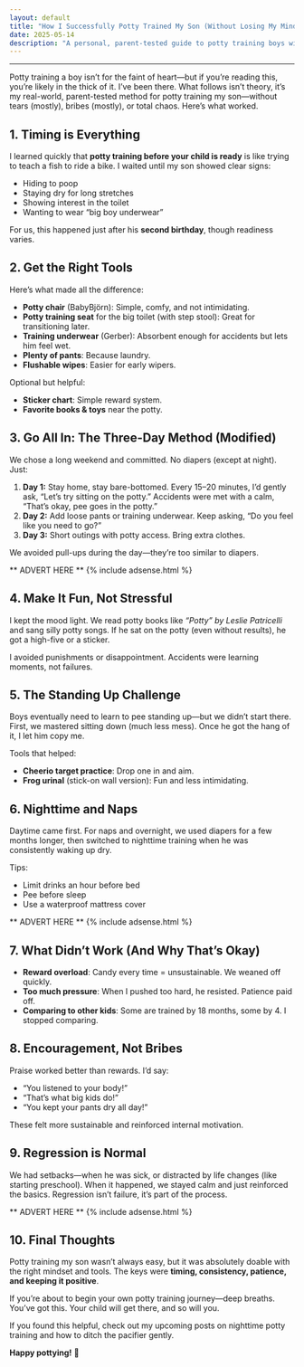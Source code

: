 ```yaml
---
layout: default
title: "How I Successfully Potty Trained My Son (Without Losing My Mind)"
date: 2025-05-14
description: "A personal, parent-tested guide to potty training boys with practical tips, tools, and tactics that actually work."
---
```


<!-- {% for post in site.posts %}
- [{{ post.title }}]({{ post.url }}) ({{ post.date | date: "%b %-d, %Y" }})
{% endfor %} -->

---------------------------------------------------------------------------------------------------------------------------------

Potty training a boy isn’t for the faint of heart—but if you’re reading this, you’re likely in the thick of it. I’ve been there. What follows isn’t theory, it’s my real-world, parent-tested method for potty training my son—without tears (mostly), bribes (mostly), or total chaos. Here’s what worked.

## 1. Timing is Everything

I learned quickly that **potty training before your child is ready** is like trying to teach a fish to ride a bike. I waited until my son showed clear signs:

* Hiding to poop
* Staying dry for long stretches
* Showing interest in the toilet
* Wanting to wear “big boy underwear”

For us, this happened just after his **second birthday**, though readiness varies.

## 2. Get the Right Tools

Here’s what made all the difference:

* **Potty chair** (BabyBjörn): Simple, comfy, and not intimidating.
* **Potty training seat** for the big toilet (with step stool): Great for transitioning later.
* **Training underwear** (Gerber): Absorbent enough for accidents but lets him feel wet.
* **Plenty of pants**: Because laundry.
* **Flushable wipes**: Easier for early wipers.

Optional but helpful:

* **Sticker chart**: Simple reward system.
* **Favorite books & toys** near the potty.

## 3. Go All In: The Three-Day Method (Modified)

We chose a long weekend and committed. No diapers (except at night). Just:

1. **Day 1:** Stay home, stay bare-bottomed. Every 15–20 minutes, I’d gently ask, “Let’s try sitting on the potty.” Accidents were met with a calm, “That’s okay, pee goes in the potty.”
2. **Day 2:** Add loose pants or training underwear. Keep asking, “Do you feel like you need to go?”
3. **Day 3:** Short outings with potty access. Bring extra clothes.

We avoided pull-ups during the day—they’re too similar to diapers.

** ADVERT HERE **
{% include adsense.html %}

## 4. Make It Fun, Not Stressful

I kept the mood light. We read potty books like *“Potty” by Leslie Patricelli* and sang silly potty songs. If he sat on the potty (even without results), he got a high-five or a sticker.

I avoided punishments or disappointment. Accidents were learning moments, not failures.

## 5. The Standing Up Challenge

Boys eventually need to learn to pee standing up—but we didn’t start there. First, we mastered sitting down (much less mess). Once he got the hang of it, I let him copy me.

Tools that helped:

* **Cheerio target practice**: Drop one in and aim.
* **Frog urinal** (stick-on wall version): Fun and less intimidating.

## 6. Nighttime and Naps

Daytime came first. For naps and overnight, we used diapers for a few months longer, then switched to nighttime training when he was consistently waking up dry.

Tips:

* Limit drinks an hour before bed
* Pee before sleep
* Use a waterproof mattress cover

** ADVERT HERE **
{% include adsense.html %}

## 7. What Didn’t Work (And Why That’s Okay)

* **Reward overload**: Candy every time = unsustainable. We weaned off quickly.
* **Too much pressure**: When I pushed too hard, he resisted. Patience paid off.
* **Comparing to other kids**: Some are trained by 18 months, some by 4. I stopped comparing.

## 8. Encouragement, Not Bribes

Praise worked better than rewards. I’d say:

* “You listened to your body!”
* “That’s what big kids do!”
* “You kept your pants dry all day!”

These felt more sustainable and reinforced internal motivation.

## 9. Regression is Normal

We had setbacks—when he was sick, or distracted by life changes (like starting preschool). When it happened, we stayed calm and just reinforced the basics. Regression isn’t failure, it’s part of the process.

** ADVERT HERE **
{% include adsense.html %}

## 10. Final Thoughts

Potty training my son wasn’t always easy, but it was absolutely doable with the right mindset and tools. The keys were **timing, consistency, patience, and keeping it positive**.

If you’re about to begin your own potty training journey—deep breaths. You’ve got this. Your child will get there, and so will you.

If you found this helpful, check out my upcoming posts on nighttime potty training and how to ditch the pacifier gently.

**Happy pottying!** 🚽

